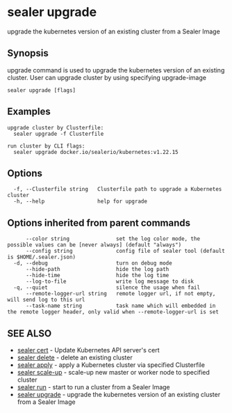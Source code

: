 # sealer upgrade

upgrade the kubernetes version of an existing cluster from a Sealer Image

## Synopsis

upgrade command is used to upgrade the kubernetes version of an existing cluster.
User can upgrade cluster by using specifying upgrade-image

```
sealer upgrade [flags]
```

## Examples

```
upgrade cluster by Clusterfile:
  sealer upgrade -f Clusterfile

run cluster by CLI flags:
  sealer upgrade docker.io/sealerio/kubernetes:v1.22.15

```

## Options

```
  -f, --Clusterfile string   Clusterfile path to upgrade a Kubernetes cluster
  -h, --help                 help for upgrade
```

## Options inherited from parent commands

```
      --color string               set the log color mode, the possible values can be [never always] (default "always")
      --config string              config file of sealer tool (default is $HOME/.sealer.json)
  -d, --debug                      turn on debug mode
      --hide-path                  hide the log path
      --hide-time                  hide the log time
      --log-to-file                write log message to disk
  -q, --quiet                      silence the usage when fail
      --remote-logger-url string   remote logger url, if not empty, will send log to this url
      --task-name string           task name which will embedded in the remote logger header, only valid when --remote-logger-url is set
```

## SEE ALSO

* [sealer cert](sealer_cert.md)     - Update Kubernetes API server's cert
* [sealer delete](sealer_delete.md)     - delete an existing cluster
* [sealer apply](sealer_apply.md)     - apply a Kubernetes cluster via specified Clusterfile
* [sealer scale-up](sealer_scale-up.md)     - scale-up new master or worker node to specified cluster
* [sealer run](sealer_run.md)     - start to run a cluster from a Sealer Image
* [sealer upgrade](sealer_upgrade.md)     - upgrade the kubernetes version of an existing cluster from a Sealer Image